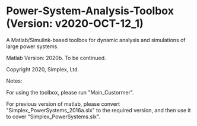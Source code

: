 # Power-System-Analysis-Toolbox (Version: v2020-OCT-12_1)

A Matlab/Simulink-based toolbox for dynamic analysis and simulations of large power systems.

Matlab Version: 2020b. To be continued.

Copyright 2020, Simplex, Ltd.

Notes: 

For using the toolbox, please run "Main_Custormer". 

For previous version of matlab, please convert "Simplex_PowerSystems_2016a.slx" to the required version, and then use it to cover "Simplex_PowerSystems.slx".